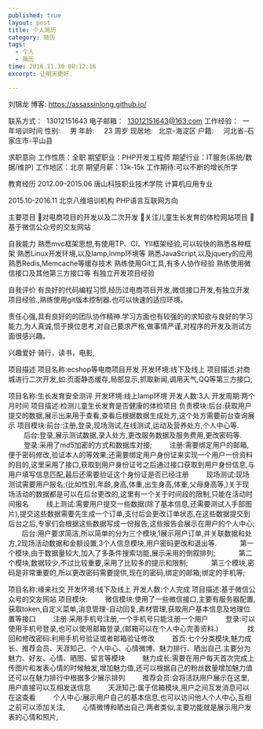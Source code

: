 ```yaml
---
published: true
layout: post
title: 个人简历
category: 简历
tags:
  - 个人
  - 简历
time: 2016.11.30 08:12:16
excerpt: 让明天更好.

---
```


刘锦龙           博客:  https://assassinlong.github.io/

联系方式：  13012151643
电子邮箱：  13012151643@163.com
工作经验：  一年培训时间
性别:     男
年龄:     23 周岁
现居地:   北京-海淀区
户籍:     河北省-石家庄市-平山县

求职意向
工作性质：全职
期望职业：PHP开发工程师
期望行业：IT服务(系统/数据/维护)
工作地区：北京
期望月薪：13k-15k
工作期待:可以不断的增长所学

教育经历
2012.09-2015.06        唐山科技职业技术学院           计算机应用专业

2015.10-2016.11        北京八维培训机构           PHP语言互联网方向

主要项目
对电商项目的开发以及二次开发
关注儿童生长发育的体检网站项目
基于微信公众号的交友网站

自我能力
熟悉mvc框架思想,有使用TP、CI、YII框架经验,可以较快的熟悉各种框架
熟悉Linux开发环境,以及lamp,lnmp环境等
熟悉JavaScript,以及jquery的应用
熟悉Redis,Memcache等缓存技术
熟练使用Git工具,有多人协作经验
熟练使用微信接口及其他第三方接口等
有独立开发项目经验

自我评价
有良好的代码编程习惯,经历过电商项目开发,微信接口开发,有独立开发项目经验.,熟练使用git版本控制器.也可以快速的适应环境。

责任心强,具有良好的的团队协作精神.学习方面也有较强的的求知欲与良好的学习能力,为人真诚,惯于换位思考,对自己要求严格,做事情严谨,对程序的开发及测试方面很感兴趣。

兴趣爱好
 骑行，读书，电影,


项目描述
项目名称:ecshop等电商项目开发
开发环境:线下及线上
项目描述:对商城进行二次开发,如:页面静态缓存,局部显示,抓取新闻,调用天气,QQ等第三方接口;

项目名称:生长发育安全测评
开发环境:线上lamp环境
开发人数:3人
开发周期:两个月时间
项目描述:检测儿童生长发育是否健康的体检项目
负责模块:后台:获取用户提交的数据,展示出来用于查看,查看后根据数据生成处方,这个处方需要前台查询展示
项目模块:前台:注册,登录,现场测试,在线测试,运动及营养处方,个人中心等.
        后台:登录,展示测试数据,录入处方,更改服务数据及服务费用,更改密码等.
        登录:采用了md5加密的方式和数据库对接;
        注册:需要绑定用户的邮箱,便于密码修改,验证本人的等效果;还需要绑定用户身份证来实现一个用户一份资料的目的,这里采用了接口,获取到用户身份证号之后通过接口获取到用户身份信息,与用户填写信息匹配,最后还需要验证这个身份证是否已经注册
        现场测试:现场测试需要用户报名;(比如性别,年龄,身高,体重,出生身高,体重,父母身高等,)关于现场活动的数据都是可以在后台更改的,这里有一个关于时间段的限制,只能在活动时间报名
        线上测试:需要用户提交一些数据(除了基本信息,还需要测试人手部图片),提交这些数据需要先生成一个订单,支付后会更改订单状态,在这些数据提交到后台之后,专家们会根据这些数据写成一份报告,这些报告会展示在用户的个人中心;
       后台:用户要求简洁,所以简单的分为三个模块,1展示用户订单,并关联数据和处方,2现场活动数据和金额设置,3个人信息模块,用户密码更改和退出等.
           第一个模块,由于数据量较大,加入了多条件搜索功能,展示采用的倒叙排列;
           第二个模块,数据较少,不过比较重要,采用了比较多的提示和限制;
           第三个模块,密码是非常重要的,所以更改密码需要提供,现在的密码,绑定的邮箱;绑定的手机等;



项目名称:缘来社交
开发环境:线下及线上
开发人数:个人完成
项目描述:基于微信公众号的交友网站
项目模块:
        微信模块:使用了一些微信接口,主要有服务器配置,获取token,自定义菜单,消息管理-自动回复,素材管理,获取用户基本信息及地理位置等接口
        注册:采用手机号注册,一个手机号只能注册一个用户
        登录:可以使用手机号登录,也可以使用邮箱登录,(邮箱可以在个人中心完善资料.)      
        找回和修改密码:利用手机号验证或者邮箱验证修改
        首页:七个分类模块,魅力成长、推荐会员、天涯知己、个人中心、心情微博、魅力排行、晒出自己.主要分为魅力、好友、心情、晒图、留言等模块
        魅力成长:需要在用户每天首次完成上传图片和发表心情的时候触发,增加魅力值,还可以根据自己的粉丝数量增加魅力值还可以在魅力排行中根据多少展示排列
        推荐会员:会将活跃用户展示在这里,用户直接可以互相发送信息
        天涯知己:属于信箱模块,用户之间互发消息可以在这查看
        个人中心:展示用户自己的基本信息,也可以访问他人个人中心,互相之前可以添加关注,
        心情微博和晒出自己:两者类似,主要功能就是展示用户发表的心情和照片,

